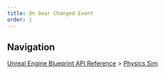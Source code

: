```yaml
---
title: On Gear Changed Event
order: 1
---
```

## Navigation

[Unreal Engine Blueprint API Reference](https://dev.epicgames.com/documentation/en-us/unreal-engine/BlueprintAPI) > [Physics Sim](https://dev.epicgames.com/documentation/en-us/unreal-engine/BlueprintAPI/PhysicsSim)

